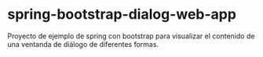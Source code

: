 # spring-bootstrap-dialog-web-app
Proyecto de ejemplo de spring con bootstrap para visualizar el contenido de una ventanda de diálogo de diferentes formas.
